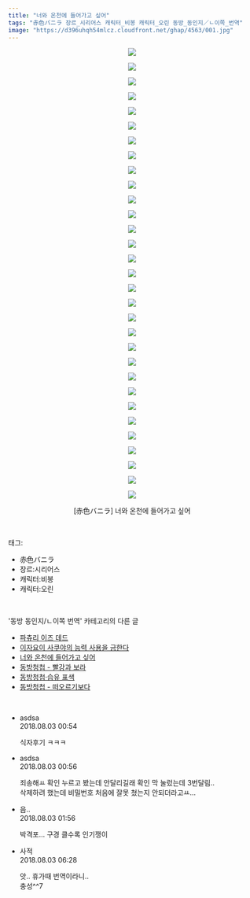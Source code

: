 ```yaml
---
title: "너와 온천에 들어가고 싶어"
tags: "赤色バニラ 장르_시리어스 캐릭터_비봉 캐릭터_오린 동방_동인지／ㄴ이쪽_번역"
image: "https://d396uhqh54mlcz.cloudfront.net/ghap/4563/001.jpg"
---
```

<div class="article">
<p style="text-align: center; clear: none; float: none;"><img src="{{ site.imgserver7 }}/ghap/4563/001.jpg"/></p>
<p style="text-align: center; clear: none; float: none;"><img src="{{ site.imgserver7 }}/ghap/4563/002.jpg"/></p>
<p style="text-align: center; clear: none; float: none;"><img src="{{ site.imgserver7 }}/ghap/4563/003.jpg"/></p>
<p style="text-align: center; clear: none; float: none;"><img src="{{ site.imgserver7 }}/ghap/4563/004.jpg"/></p>
<p style="text-align: center; clear: none; float: none;"><img src="{{ site.imgserver7 }}/ghap/4563/005.jpg"/></p>
<p style="text-align: center; clear: none; float: none;"><img src="{{ site.imgserver7 }}/ghap/4563/006.jpg"/></p>
<p style="text-align: center; clear: none; float: none;"><img src="{{ site.imgserver7 }}/ghap/4563/007.jpg"/></p>
<p style="text-align: center; clear: none; float: none;"><img src="{{ site.imgserver7 }}/ghap/4563/008.jpg"/></p>
<p style="text-align: center; clear: none; float: none;"><img src="{{ site.imgserver7 }}/ghap/4563/009.jpg"/></p>
<p style="text-align: center; clear: none; float: none;"><img src="{{ site.imgserver7 }}/ghap/4563/010.jpg"/></p>
<p style="text-align: center; clear: none; float: none;"><img src="{{ site.imgserver7 }}/ghap/4563/011.jpg"/></p>
<p style="text-align: center; clear: none; float: none;"><img src="{{ site.imgserver7 }}/ghap/4563/012.jpg"/></p>
<p style="text-align: center; clear: none; float: none;"><img src="{{ site.imgserver7 }}/ghap/4563/013.jpg"/></p>
<p style="text-align: center; clear: none; float: none;"><img src="{{ site.imgserver7 }}/ghap/4563/014.jpg"/></p>
<p style="text-align: center; clear: none; float: none;"><img src="{{ site.imgserver7 }}/ghap/4563/015.jpg"/></p>
<p style="text-align: center; clear: none; float: none;"><img src="{{ site.imgserver7 }}/ghap/4563/016.jpg"/></p>
<p style="text-align: center; clear: none; float: none;"><img src="{{ site.imgserver7 }}/ghap/4563/017.jpg"/></p>
<p style="text-align: center; clear: none; float: none;"><img src="{{ site.imgserver7 }}/ghap/4563/018.jpg"/></p>
<p style="text-align: center; clear: none; float: none;"><img src="{{ site.imgserver7 }}/ghap/4563/019.jpg"/></p>
<p style="text-align: center; clear: none; float: none;"><img src="{{ site.imgserver7 }}/ghap/4563/020.jpg"/></p>
<p style="text-align: center; clear: none; float: none;"><img src="{{ site.imgserver7 }}/ghap/4563/021.jpg"/></p>
<p style="text-align: center; clear: none; float: none;"><img src="{{ site.imgserver7 }}/ghap/4563/022.jpg"/></p>
<p style="text-align: center; clear: none; float: none;"><img src="{{ site.imgserver7 }}/ghap/4563/023.jpg"/></p>
<p style="text-align: center; clear: none; float: none;"><img src="{{ site.imgserver7 }}/ghap/4563/024.jpg"/></p>
<p style="text-align: center; clear: none; float: none;"><img src="{{ site.imgserver7 }}/ghap/4563/025.jpg"/></p>
<p style="text-align: center; clear: none; float: none;"><img src="{{ site.imgserver7 }}/ghap/4563/026.jpg"/></p>
<p style="text-align: center; clear: none; float: none;"><img src="{{ site.imgserver7 }}/ghap/4563/027.jpg"/></p>
<p style="text-align: center; clear: none; float: none;"><img src="{{ site.imgserver7 }}/ghap/4563/028.jpg"/></p>
<p style="text-align: center; clear: none; float: none;"><img src="{{ site.imgserver7 }}/ghap/4563/029.jpg"/></p>
<p style="text-align: center; clear: none; float: none;"><img src="{{ site.imgserver7 }}/ghap/4563/030.jpg"/></p>
<p style="text-align: center; clear: none; float: none;"><img src="{{ site.imgserver7 }}/ghap/4563/031.jpg"/></p>
<p style="text-align: center; clear: none; float: none;">[赤色バニラ] 너와 온천에 들어가고 싶어</p>
</div><br/>
<div class="tagTrail">
<p>태그: </p>
<ul>
<li>赤色バニラ</li>
<li>장르:시리어스</li>
<li>캐릭터:비봉</li>
<li>캐릭터:오린</li>
</ul>
</div><br/>
<div class="another">
<p>'동방 동인지/ㄴ이쪽 번역' 카테고리의 다른 글</p>
<ul>
<li><a href="/ghap_4600">파츄리 이즈 데드</a></li>
<li><a href="/ghap_4566">이자요이 사쿠야의 능력 사용을 금한다</a></li>
<li><a href="/ghap_4563">너와 온천에 들어가고 싶어</a></li>
<li><a href="/ghap_4552">동방청첩 - 빨강과 보라</a></li>
<li><a href="/ghap_4545">동방청첩·습유 표색</a></li>
<li><a href="/ghap_4533">동방청첩 - 떠오르기보다</a></li>
</ul>
</div><br/>
<div class="cb_module cb_fluid">
<div class="cb_wrt cb_profile">
<div class="comment">
<ul>
<li class="cb_thumb_off" id="comment15299561">
<div class="cb_comment_area">
<div class="cb_info_area">
<div class="cb_section">
<span class="cb_nick_name">asdsa</span>
</div>
<div class="cb_section">
<span class="cb_date">2018.08.03 00:54 </span>
</div>
</div>
<div class="cb_dsc_comment">
<p class="cb_dsc">
											식자후기 ㅋㅋㅋ
										</p>
</div>
</div></li>
<li class="cb_thumb_off" id="comment15299564">
<div class="cb_comment_area">
<div class="cb_info_area">
<div class="cb_section">
<span class="cb_nick_name">asdsa</span>
</div>
<div class="cb_section">
<span class="cb_date">2018.08.03 00:56 </span>
</div>
</div>
<div class="cb_dsc_comment">
<p class="cb_dsc">
											죄송해ㅛ 확인 누르고 봤는데 안달리길래 확인 막 눌렀는데 3번달림..<br/>
삭제하려 했는데 비밀번호 처음에 잘못 쳤는지 안되더라고ㅛ...
										</p>
</div>
</div></li>
<li class="cb_thumb_off" id="comment15299585">
<div class="cb_comment_area">
<div class="cb_info_area">
<div class="cb_section">
<span class="cb_nick_name">음..</span>
</div>
<div class="cb_section">
<span class="cb_date">2018.08.03 01:56 </span>
</div>
</div>
<div class="cb_dsc_comment">
<p class="cb_dsc">
											박격포... 구경 클수록 인기쟁이
										</p>
</div>
</div></li>
<li class="cb_thumb_off" id="comment15299673">
<div class="cb_comment_area">
<div class="cb_info_area">
<div class="cb_section">
<span class="cb_nick_name">사적</span>
</div>
<div class="cb_section">
<span class="cb_date">2018.08.03 06:28 </span>
</div>
</div>
<div class="cb_dsc_comment">
<p class="cb_dsc">
											앗.. 휴가때 번역이라니..<br/>
충성^^7
										</p>
</div>
</div></li>
</ul>
</div>
</div><!-- commentList close -->
</div><br/>
